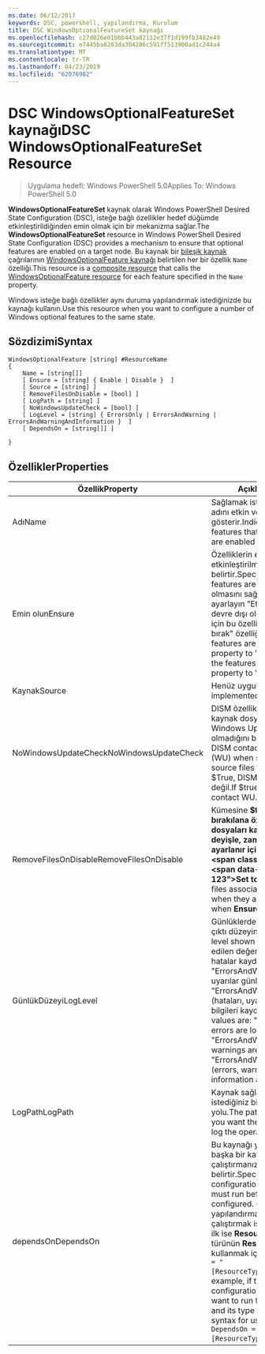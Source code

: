 ```yaml
---
ms.date: 06/12/2017
keywords: DSC, powershell, yapılandırma, Kurulum
title: DSC WindowsOptionalFeatureSet kaynağı
ms.openlocfilehash: c27d026e01bbb443a82112e37f1d199fb3482e49
ms.sourcegitcommit: e7445ba8203da304286c591ff513900ad1c244a4
ms.translationtype: MT
ms.contentlocale: tr-TR
ms.lasthandoff: 04/23/2019
ms.locfileid: "62076982"
---
```

# <a name="dsc-windowsoptionalfeatureset-resource"></a><span data-ttu-id="075c0-103">DSC WindowsOptionalFeatureSet kaynağı</span><span class="sxs-lookup"><span data-stu-id="075c0-103">DSC WindowsOptionalFeatureSet Resource</span></span>

> <span data-ttu-id="075c0-104">Uygulama hedefi: Windows PowerShell 5.0</span><span class="sxs-lookup"><span data-stu-id="075c0-104">Applies To: Windows PowerShell 5.0</span></span>

<span data-ttu-id="075c0-105">**WindowsOptionalFeatureSet** kaynak olarak Windows PowerShell Desired State Configuration (DSC), isteğe bağlı özellikler hedef düğümde etkinleştirildiğinden emin olmak için bir mekanizma sağlar.</span><span class="sxs-lookup"><span data-stu-id="075c0-105">The **WindowsOptionalFeatureSet** resource in Windows PowerShell Desired State Configuration (DSC) provides a mechanism to ensure that optional features are enabled on a target node.</span></span>
<span data-ttu-id="075c0-106">Bu kaynak bir [bileşik kaynak](../../../resources/authoringResourceComposite.md) çağrılarının [WindowsOptionalFeature kaynağı](windowsOptionalFeatureResource.md) belirtilen her bir özellik `Name` özelliği.</span><span class="sxs-lookup"><span data-stu-id="075c0-106">This resource is a [composite resource](../../../resources/authoringResourceComposite.md) that calls the [WindowsOptionalFeature resource](windowsOptionalFeatureResource.md) for each feature specified in the `Name` property.</span></span>

<span data-ttu-id="075c0-107">Windows isteğe bağlı özellikler aynı duruma yapılandırmak istediğinizde bu kaynağı kullanın.</span><span class="sxs-lookup"><span data-stu-id="075c0-107">Use this resource when you want to configure a number of Windows optional features to the same state.</span></span>

## <a name="syntax"></a><span data-ttu-id="075c0-108">Sözdizimi</span><span class="sxs-lookup"><span data-stu-id="075c0-108">Syntax</span></span>

```
WindowsOptionalFeature [string] #ResourceName
{
    Name = [string[]]
    [ Ensure = [string] { Enable | Disable }  ]
    [ Source = [string] ]
    [ RemoveFilesOnDisable = [bool] ]
    [ LogPath = [string] ]
    [ NoWindowsUpdateCheck = [bool] ]
    [ LogLevel = [string] { ErrorsOnly | ErrorsAndWarning | ErrorsAndWarningAndInformation }  ]
    [ DependsOn = [string[]] ]

}
```

## <a name="properties"></a><span data-ttu-id="075c0-109">Özellikler</span><span class="sxs-lookup"><span data-stu-id="075c0-109">Properties</span></span>

|  <span data-ttu-id="075c0-110">Özellik</span><span class="sxs-lookup"><span data-stu-id="075c0-110">Property</span></span>  |  <span data-ttu-id="075c0-111">Açıklama</span><span class="sxs-lookup"><span data-stu-id="075c0-111">Description</span></span>   |
|---|---|
| <span data-ttu-id="075c0-112">Adı</span><span class="sxs-lookup"><span data-stu-id="075c0-112">Name</span></span>| <span data-ttu-id="075c0-113">Sağlamak istediğiniz özelliklerini adını etkin veya devre dışı gösterir.</span><span class="sxs-lookup"><span data-stu-id="075c0-113">Indicates the name of the features that you want to ensure are enabled or disabled.</span></span>|
| <span data-ttu-id="075c0-114">Emin olun</span><span class="sxs-lookup"><span data-stu-id="075c0-114">Ensure</span></span>| <span data-ttu-id="075c0-115">Özelliklerin etkinleştirilip etkinleştirilmeyeceğini belirtir.</span><span class="sxs-lookup"><span data-stu-id="075c0-115">Specifies whether the features are enabled.</span></span> <span data-ttu-id="075c0-116">Özellikleri olmasını sağlamak için etkin olarak ayarlayın "Etkinleştir" özellikleri devre dışı olduğunu, emin olmak için bu özelliği ayarlayın "Devre dışı bırak" özelliğini.</span><span class="sxs-lookup"><span data-stu-id="075c0-116">To ensure that the features are enabled, set this property to "Enable" To ensure that the features are disabled, set the property to "Disable".</span></span>|
| <span data-ttu-id="075c0-117">Kaynak</span><span class="sxs-lookup"><span data-stu-id="075c0-117">Source</span></span>| <span data-ttu-id="075c0-118">Henüz uygulanmadı.</span><span class="sxs-lookup"><span data-stu-id="075c0-118">Not implemented.</span></span>|
| <span data-ttu-id="075c0-119">NoWindowsUpdateCheck</span><span class="sxs-lookup"><span data-stu-id="075c0-119">NoWindowsUpdateCheck</span></span>| <span data-ttu-id="075c0-120">DISM özellikleri etkinleştirmek kaynak dosyalarının aranacağı Windows Update (WU) kişiler olup olmadığını belirtir.</span><span class="sxs-lookup"><span data-stu-id="075c0-120">Specifies whether DISM contacts Windows Update (WU) when searching for the source files to enable features.</span></span> <span data-ttu-id="075c0-121">$True, DISM WU sizinle iletişime değil.</span><span class="sxs-lookup"><span data-stu-id="075c0-121">If $true, DISM does not contact WU.</span></span>|
| <span data-ttu-id="075c0-122">RemoveFilesOnDisable</span><span class="sxs-lookup"><span data-stu-id="075c0-122">RemoveFilesOnDisable</span></span>| <span data-ttu-id="075c0-123">Kümesine **$true** devre dışı bırakılana özelliklerle ilişkili tüm dosyaları kaldırmak için (diğer bir deyişle, zaman **emin olun** ayarlanır için "Yok").</span><span class="sxs-lookup"><span data-stu-id="075c0-123">Set to **$true** to remove all files associated with the features when they are disabled (that is, when **Ensure** is set to "Absent").</span></span>|
| <span data-ttu-id="075c0-124">GünlükDüzeyi</span><span class="sxs-lookup"><span data-stu-id="075c0-124">LogLevel</span></span>| <span data-ttu-id="075c0-125">Günlüklerde gösterilen maksimum çıktı düzeyini.</span><span class="sxs-lookup"><span data-stu-id="075c0-125">The maximum output level shown in the logs.</span></span> <span data-ttu-id="075c0-126">Kabul edilen değerler şunlardır: "(Yalnızca hatalar kaydedilir) ErrorsOnly", "ErrorsAndWarning" (hatalar ve uyarılar günlüğe kaydedilir) ve "ErrorsAndWarningAndInformation" (hataları, uyarıları ve hata ayıklama bilgileri kaydedilir).</span><span class="sxs-lookup"><span data-stu-id="075c0-126">The accepted values are: "ErrorsOnly" (only errors are logged), "ErrorsAndWarning" (errors and warnings are logged), and "ErrorsAndWarningAndInformation" (errors, warnings, and debug information are logged).</span></span>|
| <span data-ttu-id="075c0-127">LogPath</span><span class="sxs-lookup"><span data-stu-id="075c0-127">LogPath</span></span>| <span data-ttu-id="075c0-128">Kaynak sağlayıcısı işlemi oturum istediğiniz bir günlük dosyası yolu.</span><span class="sxs-lookup"><span data-stu-id="075c0-128">The path to a log file where you want the resource provider to log the operation.</span></span>|
| <span data-ttu-id="075c0-129">dependsOn</span><span class="sxs-lookup"><span data-stu-id="075c0-129">DependsOn</span></span>| <span data-ttu-id="075c0-130">Bu kaynağı yapılandırılmadan önce başka bir kaynak yapılandırmasını çalıştırmanız gerektiğini belirtir.</span><span class="sxs-lookup"><span data-stu-id="075c0-130">Specifies that the configuration of another resource must run before this resource is configured.</span></span> <span data-ttu-id="075c0-131">Örneğin, kaynak yapılandırmasının Kimliğini çalıştırmak istediğiniz bir blok betik ilk ise __ResourceName__ ve kendi türünün __ResourceType__, bu özelliği kullanmak için sözdizimi `DependsOn = "[ResourceType]ResourceName"`.</span><span class="sxs-lookup"><span data-stu-id="075c0-131">For example, if the ID of the resource configuration script block that you want to run first is __ResourceName__ and its type is __ResourceType__, the syntax for using this property is `DependsOn = "[ResourceType]ResourceName"`.</span></span>|
